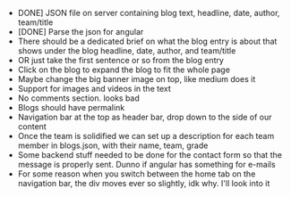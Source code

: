 * DONE] JSON file on server containing blog text, headline, date, author, team/title
* [DONE] Parse the json for angular
* There should be a dedicated brief on what the blog entry is about that shows under the blog headline, date, author, and team/title
* OR just take the first sentence or so from the blog entry
* Click on the blog to expand the blog to fit the whole page
* Maybe change the big banner image on top, like medium does it
* Support for images and videos in the text
* No comments section. looks bad
* Blogs should have permalink
* Navigation bar at the top as header bar, drop down to the side of our content
* Once the team is solidified we can set up a description for each team member in blogs.json, with their name, team, grade
* Some backend stuff needed to be done for the contact form so that the message is properly sent. Dunno if angular has something for e-mails
* For some reason when you switch between the home tab on the navigation bar, the div moves ever so slightly, idk why. I'll look into it
